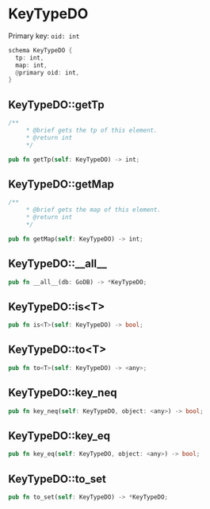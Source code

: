 # KeyTypeDO

Primary key: `oid: int`

```rust
schema KeyTypeDO {
  tp: int,
  map: int,
  @primary oid: int,
}
```
## KeyTypeDO::getTp

```rust
/**
     * @brief gets the tp of this element.
     * @return int
     */
```
```rust
pub fn getTp(self: KeyTypeDO) -> int;
```
## KeyTypeDO::getMap

```rust
/**
     * @brief gets the map of this element.
     * @return int
     */
```
```rust
pub fn getMap(self: KeyTypeDO) -> int;
```
## KeyTypeDO::\_\_all\_\_

```rust
pub fn __all__(db: GoDB) -> *KeyTypeDO;
```
## KeyTypeDO::is\<T\>

```rust
pub fn is<T>(self: KeyTypeDO) -> bool;
```
## KeyTypeDO::to\<T\>

```rust
pub fn to<T>(self: KeyTypeDO) -> <any>;
```
## KeyTypeDO::key\_neq

```rust
pub fn key_neq(self: KeyTypeDO, object: <any>) -> bool;
```
## KeyTypeDO::key\_eq

```rust
pub fn key_eq(self: KeyTypeDO, object: <any>) -> bool;
```
## KeyTypeDO::to\_set

```rust
pub fn to_set(self: KeyTypeDO) -> *KeyTypeDO;
```
